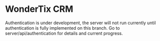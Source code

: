 # WonderTix CRM
Authentication is under development, the server will not run currently until authentication is fully implemented on this branch. 
Go to server/api/authentication for details and current progress.